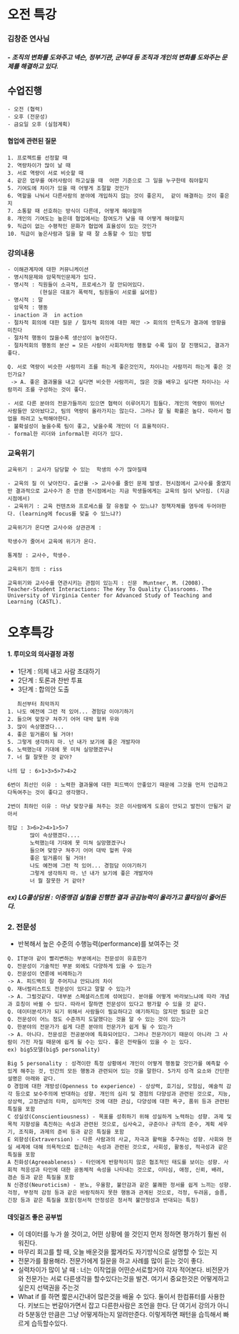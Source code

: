 # 오전 특강 

### 김창준 연사님

##### - 조직의 변화를 도와주고 넥슨, 정부기관, 군부대 등 조직과 개인의 변화를 도와주는 문제를 해결하고 있다.



## 수업진행

~~~
- 오전 (협력)
- 오후 (전문성)
- 금요일 오후 (실험계획)
~~~



#### 협업에 관련된 질문

~~~
1. 프로젝트를 선정할 때 
2. 역량차이가 많이 날 때 
3. 서로 역량이 서로 비슷할 때 
4. 같은 업무를 여러사람이 하고싶을 때  어떤 기준으로 그 일을 누구한테 줘야할지
5. 기여도에 차이가 있을 때 어떻게 조절할 것인가
6. 역할을 나눠서 다른사람의 분야에 개입하지 않는 것이 좋은지,  같이 해결하는 것이 좋은지
7. 소통할 때 선호하는 방식이 다른데, 어떻게 해야할까
8. 개인의 기여도는 높은데 협업에서는 참여도가 낮을 때 어떻게 해야할지
9. 직급이 없는 수평적인 문화가 협업에 효율성이 있는 것인가
10. 직급이 높은사람과 일을 할 때 잘 소통할 수 있는 방법
~~~



### 강의내용

~~~
- 이해관계자에 대한 커뮤니케이션
- 명시적문제와 암묵적인문제가 있다.
- 명시적 : 직원들이 소극적, 프로세스가 잘 안되어있다. 
          (현실은 대표가 폭력적, 팀원들이 서로를 싫어함)
- 명시적 : 말  
  암묵적 : 행동
- inaction 과  in action 
- 절차적 회의에 대한 질문 / 절차적 회의에 대한 제안 -> 회의의 만족도가 결과에 영향을 미친다
- 절차적 행동이 많을수록 생산성이 높아진다.
- 절차적회의 행동의 분산 = 모든 사람이 사회자처럼 행동할 수록 일이 잘 진행되고, 결과가 좋다.
~~~


~~~
Q. 서로 역량이 비슷한 사람끼리 조를 하는게 좋은것인지, 차이나는 사람끼리 하는게 좋은 것인가요?
 -> A. 좋은 결과물을 내고 싶다면 비슷한 사람끼리, 많은 것을 배우고 싶다면 차이나는 사람끼리 조를 구성하는 것이 좋다.
~~~

~~~
- 서로 다른 분야의 전문가들끼리 있으면 협력이 이루어지기 힘들다. 개인의 역량이 뛰어난 사람들만 모아놨다고, 팀의 역량이 올라가지는 않는다. 그러나 잘 될 확률은 높다. 따라서 협업을 하려고 노력해야한다.
- 불확설성이 높을수록 팀이 좋고, 낮을수록 개인이 더 효율적이다.
- formal한 리더와 informal한 리더가 있다.
~~~



### 교육위기

~~~
교육위기 : 교사가 담당할 수 있는  학생의 수가 많아질때 

- 교육의 질 이 낮아진다. 출산율 -> 교사수를 줄인 문제 발생. 현시점에서 교사수를 줄였지만 결과적으로 교사수가 준 만큼 현시점에서는 지금 학생들에게는 교육의 질이 낮아짐. (지금시점에서)
- 교육위기 : 교육 컨텐츠와 프로세스를 잘 유동할 수 있느냐? 정책자체를 염두에 두어야한다. (learning에 focus를 맞출 수 있느냐?) 

교육위기가 온다면 교사수와 상관관계 :  

학생수가 줄어서 교육에 위기가 온다.

통계청 : 교사수, 학생수. 

교육위기 정의 : riss

교육위기와 교사수를 연관시키는 관점이 있는지 : 신문  Muntner, M. (2008). Teacher-Student Interactions: The Key To Quality Classrooms. The University of Virginia Center for Advanced Study of Teaching and Learning (CASTL).
~~~



# 오후특강

#### 1. 루미오의 의사결정 과정

* 1단계 : 의제 내고 사람 초대하기
* 2단계 : 토론과 찬반 투표
* 3단계 : 합의안 도출



~~~
   최선부터 최악까지
1. 나도 예전에 그런 적 있어... 경험담 이야기하기
2. 들으며 맞장구 쳐주기 어머 대박 헐퀴 우와
3. 많이 속상했겠다...
4. 좋은 밑거름이 될 거야!
5. 그렇게 생각하지 마. 넌 내가 보기에 좋은 개발자야
6. 노력했는데 기대에 못 미쳐 실망했겠구나
7. 너 뭘 잘못한 것 같아?

나의 답 : 6>1>3>5>7>4>2

6번이 최선인 이유 : 노력한 결과물에 대한 피드백이 안좋았기 때문에 그것을 먼저 언급하고 다독여주는 것이 좋다고 생각했다.

2번이 최하인 이유 : 마냥 맞장구를 쳐주는 것은 이사람에게 도움이 안되고 발전이 안될거 같아서

정답 : 3>6>2>4>1>5>7
       많이 속상했겠다....
       노력했는데 기대에 못 미쳐 실망했겠구나
       들으며 맞장구 쳐주기 어머 대박 헐퀴 우와
       좋은 밑거름이 될 거야!
       나도 예전에 그런 적 있어... 경험담 이야기하기
       그렇게 생각하지 마. 넌 내가 보기에 좋은 개발자야
       너 뭘 잘못한 거 같아?
~~~

 ##### ex) LG콜상담원 :  이중맹검 실험을 진행한 결과 공감능력이 올라가고 콜타임이 줄어든다.



### 2. 전문성

* 반복해서 높은 수준의 수행능력(performance)를 보여주는 것

~~~
Q. IT분야 같이 빨리변하는 부분에서는 전문성이 유효한가
Q. 전문성이 기술적인 부분 외에도 다양하게 있을 수 있는가
Q. 전문성이 연륜에 비례하는가
-> A. 피드백이 잘 주어지냐 안되냐의 차이
Q. 재너럴리스트도 전문성이 있다고 말할 수 있는가
-> A. 그럴것같다. 대부분 스페셜리스트에 섞여있다. 분야를 어떻게 바라보느냐에 따라 개념과 호칭이 바뀔 수 있다. 따라서 잘하면 전문성이 있다고 평가할 수 있을 것 같다.
Q. 데이터분석가가 되기 위해서 사람들이 필요하다고 얘기하지는 않지만 필요한 요건
Q. 전문성이 어느 정도 수준까지 도달했다는 것을 알 수 있는 것이 있는가
Q. 한분야의 전문가가 쉽게 다른 분야의 전문가가 쉽게 될 수 있는가
-> A. 아니다. 전문성은 전공분야에 특화되어있다. 그러나 전문가이기 때문이 아니라 그 사람이 가진 자질 때문에 쉽게 될 수는 있다. 좋은 전략들이 있을 수 는 있다. 
ex) big5모델(big5 personality)

Big 5 personality : 성격이란 특정 상황에서 개인이 어떻게 행동할 것인가를 예측할 수 있게 해주는 것, 인간의 모든 행동과 관련되어 있는 것을 말한다. 5가지 성격 요소와 간단한 설명은 아래와 같다.
O 경험에 대한 개방성(Openness to experience) - 상상력, 호기심, 모험심, 예술적 감각 등으로 보수주의에 반대하는 성향. 개인의 심리 및 경험의 다양성과 관련된 것으로, 지능, 상상력, 고정관념의 타파, 심미적인 것에 대한 관심, 다양성에 대한 욕구, 품위 등과 관련된 특질을 포함
C 성실성(Conscientiousness) - 목표를 성취하기 위해 성실하게 노력하는 성향. 과제 및 목적 지향성을 촉진하는 속성과 관련된 것으로, 심사숙고, 규준이나 규칙의 준수, 계획 세우기, 조직화, 과제의 준비 등과 같은 특질을 포함
E 외향성(Extraversion) - 다른 사람과의 사교, 자극과 활력을 추구하는 성향. 사회와 현실 세계에 대해 의욕적으로 접근하는 속성과 관련된 것으로, 사회성, 활동성, 적극성과 같은 특질을 포함
A 친화성(Agreeableness) - 타인에게 반항적이지 않은 협조적인 태도를 보이는 성향. 사회적 적응성과 타인에 대한 공동체적 속성을 나타내는 것으로, 이타심, 애정, 신뢰, 배려, 겸손 등과 같은 특질을 포함
N 신경성(Neuroticism) - 분노, 우울함, 불안감과 같은 불쾌한 정서를 쉽게 느끼는 성향. 걱정, 부정적 감정 등과 같은 바람직하지 못한 행동과 관계된 것으로, 걱정, 두려움, 슬픔, 긴장 등과 같은 특질을 포함(정서적 안정성은 정서적 불안정성과 반대되는 특징)
~~~



#### 데잇걸즈 좋은 공부법

* 이 데이터를 누가 쓸 것이고, 어떤 상황에 쓸 것인지 먼저 정하면 평가하기 훨씬 쉬워진다.
* 마무리 회고를 할 때, 오늘 배운것을 짧게라도 자기방식으로 설명할 수 있는 지
* 전문가를 활용해라. 전문가에게 질문을 하고 사례를 많이 듣는 것이 좋다.
* 실력차이가 많이 날 때 : 너는 이작업을 어떤순서로할거야 각자 적어본다. 비전문가와 전문가는 서로 다른생각을 할수있다는것을 발견. 여기서 중요한것은 어떻게하고싶은지 선택권을 주는것
* What if 를 하면 짧은시간내어 많은것을 배울 수 있다. 둘이서 한컴퓨터를 사용한다. 키보드는 번갈아가면서 잡고 다른한사람은 조언을 한다. 단 여기서 강의가 아니라 5분동안 만큼은 그냥 어떻게하는지 알려만준다. 이렇게하면 패턴을 습득해서 빠르게 습득할수있다.